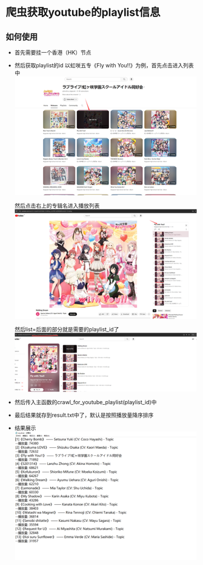 # 爬虫获取youtube的playlist信息
## 如何使用
- 首先需要挂一个香港（HK）节点
- 然后获取playlist的id
  以虹咲五专《Fly with You!!》为例，首先点击进入列表中
  ![example1](./example/1.png) <br>

  然后点击右上的专辑名进入播放列表
  ![example2](./example/2.png) <br>

  然后list=后面的部分就是需要的playlist_id了
  ![example3](./example/3.png) <br>
- 然后传入主函数的crawl_for_youtube_playlist(playlist_id)中
- 最后结果就存到result.txt中了，默认是按照播放量降序排序
- 结果展示
  ![example4](./example/4.png) <br>
